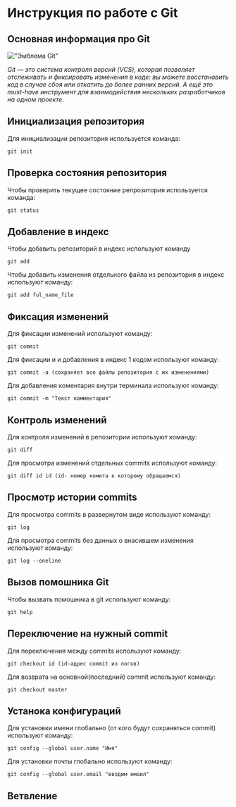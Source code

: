 # **Инструкция по работе с Git**

## Основная информация про Git

!["Эмблема Git"](Git.jpeg)

*Git — это система контроля версий (VCS), которая позволяет отслеживать и фиксировать изменения в коде: вы можете восстановить код в случае сбоя или откатить до более ранних версий. А ещё это must-have инструмент для взаимодействия нескольких разработчиков на одном проекте.*

## Инициализация репозитория

Для инициализации репозитория используется команда:

    git init

## Проверка состояния репозитория

Чтобы проверить текущее состояние репрозитория используется команда:

    git status

## Добавление в индекс

Чтобы добавить репозиторий в индекс используют команду

    git add

Чтобы добавить изменения отдельного файла из репозитория в индекс используют команду:

    git add ful_name_file

## Фиксация изменений

Для фиксации изменений используют команду:

    git commit

Для фиксации и и добавления в индекс 1 кодом используют команду:

    git commit -a (сохраняет все файлы репозитория с их изменениями)

Для добавления коментария внутри терминала используют команду:

    git commit -m "Текст комментария"

## Контроль изменений

Для контроля изменений в репозитории используют команду:

    git diff

Для просмотра изменений отдельных commits используют команду:

    git diff id id (id- номер комита к которому обращаемся)

## Просмотр истории commits

Для просмотра commits в развернутом виде используют команду:

    git log

Для просмотра commits без данных о внасившем изменения используют команду:

    git log --oneline

## Вызов помошника Git

Чтобы вызвать помошника в git используют команду:

    git help

## Переключение на нужный commit

Для переключения между commits используют команду:

    git checkout id (id-адрес commit из логов)

Для возврата на основной(последний) commit используют команду:

    git checkout master

## Устанока конфигураций

Для установки имени глобально (от кого будут сохраняться commit) используют команду:

    git config --global user.name "Имя"

Для установки почты глобально используют команду:

    git config --global user.email "вводим емаил"

## Ветвление
